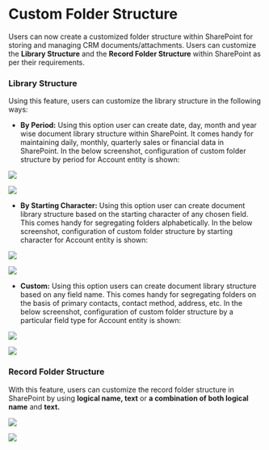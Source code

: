 # Custom Folder Structure

Users can now create a customized folder structure within SharePoint for storing and managing CRM documents/attachments. Users can customize the **Library Structure** and the **Record Folder Structure** within SharePoint as per their requirements.

### Library Structure

Using this feature, users can customize the library structure in the following ways:

* **By Period:** Using this option user can create date, day, month and year wise document library structure within SharePoint. It comes handy for maintaining daily, monthly, quarterly sales or financial data in SharePoint. In the below screenshot, configuration of custom folder structure by period for Account entity is shown:

![](<../../.gitbook/assets/Create Cust Fold Feat\_10 (1).png>)

![](<../../.gitbook/assets/Create Cust Fold Feat\_11 (1).png>)

* **By Starting Character:** Using this option user can create document library structure based on the starting character of any chosen field. This comes handy for segregating folders alphabetically. In the below screenshot, configuration of custom folder structure by starting character for Account entity is shown:

![](<../../.gitbook/assets/Create Cust Fold\_3.png>)

![](<../../.gitbook/assets/Create Cust Fold Feat\_14.png>)

* **Custom:** Using this option users can create document library structure based on any field name. This comes handy for segregating folders on the basis of primary contacts, contact method, address, etc. In the below screenshot, configuration of custom folder structure by a particular field type for Account entity is shown:

![](<../../.gitbook/assets/Create Cust Fold Feat\_16.png>)

![](<../../.gitbook/assets/Create Cust Fold Feat\_15.png>)

### Record Folder Structure

With this feature, users can customize the record folder structure in SharePoint by using **logical name, text** or **a combination of both logical name** and **text.**

![](<../../.gitbook/assets/Create Cust Fold Feat\_12 (1).png>)

![](<../../.gitbook/assets/Create Cust Fold Feat\_13 (1).png>)
